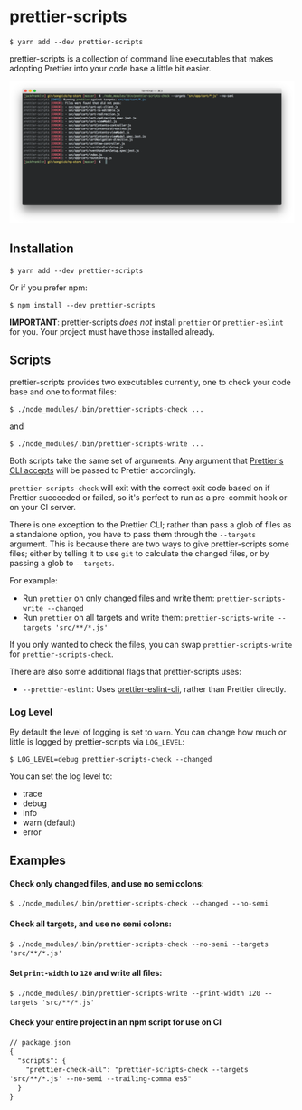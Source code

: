 # prettier-scripts

```
$ yarn add --dev prettier-scripts
```

prettier-scripts is a collection of command line executables that makes adopting Prettier into your code base a little bit easier.

![](docs/example.png)

## Installation

```
$ yarn add --dev prettier-scripts
```
Or if you prefer npm:

```
$ npm install --dev prettier-scripts
```

__IMPORTANT__: prettier-scripts _does not_ install `prettier` or `prettier-eslint` for you. Your project must have those installed already.

## Scripts

prettier-scripts provides two executables currently, one to check your code base and one to format files:

```
$ ./node_modules/.bin/prettier-scripts-check ...
```

and

```
$ ./node_modules/.bin/prettier-scripts-write ...
```

Both scripts take the same set of arguments. Any argument that [Prettier's CLI accepts](https://github.com/prettier/prettier#options) will be passed to Prettier accordingly.

`prettier-scripts-check` will exit with the correct exit code based on if Prettier succeeded or failed, so it's perfect to run as a pre-commit hook or on your CI server.

There is one exception to the Prettier CLI; rather than pass a glob of files as a standalone option, you have to pass them through the `--targets` argument. This is because there are two ways to give prettier-scripts some files; either by telling it to use `git` to calculate the changed files, or by passing a glob to `--targets`.

For example:

- Run `prettier` on only changed files and write them: `prettier-scripts-write --changed`
- Run `prettier` on all targets and write them: `prettier-scripts-write --targets 'src/**/*.js'`

If you only wanted to check the files, you can swap `prettier-scripts-write` for `prettier-scripts-check`.


There are also some additional flags that prettier-scripts uses:

- `--prettier-eslint`: Uses [prettier-eslint-cli](https://github.com/prettier/prettier-eslint-cli), rather than Prettier directly.

### Log Level

By default the level of logging is set to `warn`. You can change how much or little is logged by prettier-scripts via `LOG_LEVEL`:

```
$ LOG_LEVEL=debug prettier-scripts-check --changed
```

You can set the log level to:

- trace
- debug
- info
- warn (default)
- error

## Examples

#### Check only changed files, and use no semi colons:

```
$ ./node_modules/.bin/prettier-scripts-check --changed --no-semi
```

#### Check all targets, and use no semi colons:

```
$ ./node_modules/.bin/prettier-scripts-check --no-semi --targets 'src/**/*.js'
```

#### Set `print-width` to `120` and write all files:

```
$ ./node_modules/.bin/prettier-scripts-write --print-width 120 --targets 'src/**/*.js'
```

#### Check your entire project in an npm script for use on CI

```
// package.json
{
  "scripts": {
    "prettier-check-all": "prettier-scripts-check --targets 'src/**/*.js' --no-semi --trailing-comma es5"
  }
}
```
